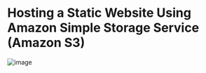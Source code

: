#  Hosting a Static Website Using Amazon Simple Storage Service (Amazon S3)

![image](https://user-images.githubusercontent.com/44856918/155866627-599ca3b0-a818-4180-887d-d5637e06e119.png)
